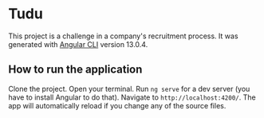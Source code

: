 # Tudu

This project is a challenge in a company's recruitment process. It was generated with [Angular CLI](https://github.com/angular/angular-cli) version 13.0.4.

## How to run the application

Clone the project. Open your terminal. Run `ng serve` for a dev server (you have to install Angular to do that). Navigate to `http://localhost:4200/`. The app will automatically reload if you change any of the source files.
